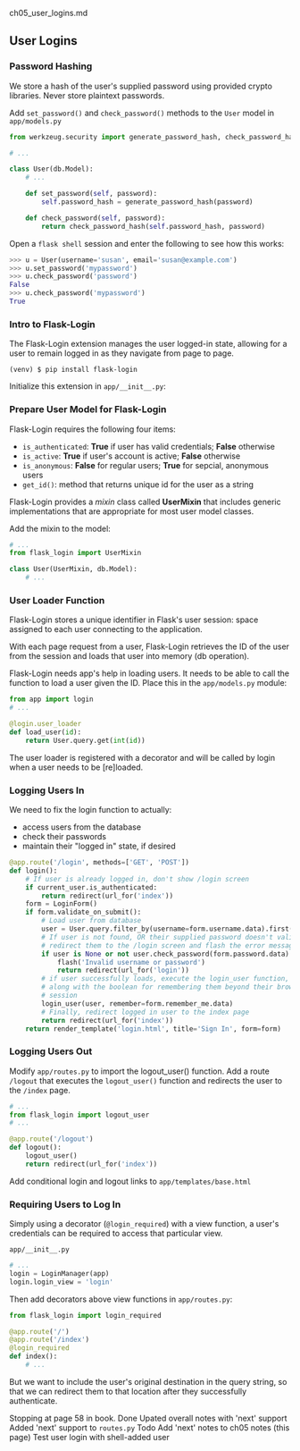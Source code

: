 ch05_user_logins.md

## User Logins

### Password Hashing

We store a hash of the user's supplied password using provided crypto libraries. Never store plaintext passwords.

Add `set_password()` and `check_password()` methods to the `User` model in `app/models.py`

```python
from werkzeug.security import generate_password_hash, check_password_hash

# ...

class User(db.Model):
    # ...

    def set_password(self, password):
        self.password_hash = generate_password_hash(password)

    def check_password(self, password):
        return check_password_hash(self.password_hash, password)
```

Open a `flask shell` session and enter the following to see how this works:

```python
>>> u = User(username='susan', email='susan@example.com')
>>> u.set_password('mypassword')
>>> u.check_password('password')
False
>>> u.check_password('mypassword')
True
```

### Intro to Flask-Login

The Flask-Login extension manages the user logged-in state, allowing for a user to remain logged in as they navigate from page to page.

`(venv) $ pip install flask-login`

Initialize this extension in `app/__init__.py`:

### Prepare User Model for Flask-Login

Flask-Login requires the following four items:

* `is_authenticated`: **True** if user has valid credentials; **False** otherwise
* `is_active`: **True** if user's account is active; **False** otherwise
* `is_anonymous`: **False** for regular users; **True** for sepcial, anonymous users
* `get_id()`: method that returns unique id for the user as a string

Flask-Login provides a _mixin_ class called **UserMixin** that includes generic implementations that are appropriate for most user model classes.

Add the mixin to the model:

```python
# ...
from flask_login import UserMixin

class User(UserMixin, db.Model):
    # ...
```

### User Loader Function

Flask-Login stores a unique identifier in Flask's user session: space assigned to each user connecting to the application.

With each page request from a user, Flask-Login retrieves the ID of the user from the session and loads that user into memory (db operation).

Flask-Login needs app's help in loading users. It needs to be able to call the function to load a user given the ID. Place this in the `app/models.py` module:

```python
from app import login
# ...

@login.user_loader
def load_user(id):
    return User.query.get(int(id))
```

The user loader is registered with a decorator and will be called by login when a user needs to be [re]loaded.

### Logging Users In

We need to fix the login function to actually:

* access users from the database
* check their passwords
* maintain their "logged in" state, if desired

```python
@app.route('/login', methods=['GET', 'POST'])
def login():
    # If user is already logged in, don't show /login screen
    if current_user.is_authenticated:
        return redirect(url_for('index'))
    form = LoginForm()
    if form.validate_on_submit():
        # Load user from database
        user = User.query.filter_by(username=form.username.data).first()
        # If user is not found, OR their supplied password doesn't validate,
        # redirect them to the /login screen and flash the error message
        if user is None or not user.check_password(form.password.data):
            flash('Invalid username or password')
            return redirect(url_for('login'))
        # if user successfully loads, execute the login_user function,
        # along with the boolean for remembering them beyond their browser
        # session
        login_user(user, remember=form.remember_me.data)
        # Finally, redirect logged in user to the index page
        return redirect(url_for('index'))
    return render_template('login.html', title='Sign In', form=form)
```

### Logging Users Out

Modify `app/routes.py` to import the logout_user() function. Add a route `/logout` that executes the `logout_user()` function and redirects the user to the `/index` page.

```python
# ...
from flask_login import logout_user
# ...

@app.route('/logout')
def logout():
    logout_user()
    return redirect(url_for('index'))
```

Add conditional login and logout links to `app/templates/base.html`

### Requiring Users to Log In

Simply using a decorator (`@login_required`) with a view function, a user's credentials can be required to access that particular view.

`app/__init__.py`
```python
# ...
login = LoginManager(app)
login.login_view = 'login'
```

Then add decorators above view functions in `app/routes.py`:
```python
from flask_login import login_required

@app.route('/')
@app.route('/index')
@login_required
def index():
    # ...
```

But we want to include the user's original destination in the query string, so that we can redirect them to that location after they successfully authenticate.

Stopping at page 58 in book.
 Done
  Upated overall notes with 'next' support
  Added 'next' support to `routes.py`
 Todo
  Add 'next' notes to ch05 notes (this page)
  Test user login with shell-added user